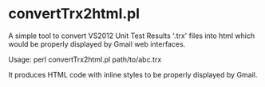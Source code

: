 convertTrx2html.pl
===============

A simple tool to convert VS2012 Unit Test Results '.trx' files into html which would be properly displayed by Gmail web interfaces.

Usage: 
perl convertTrx2html.pl path/to/abc.trx

It produces HTML code with inline styles to be properly displayed by Gmail.
